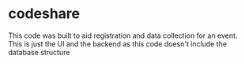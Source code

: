 # codeshare
This code was built to aid registration and data collection for an event.<br/>
This is just the UI and the backend as this code doesn't include the database structure

